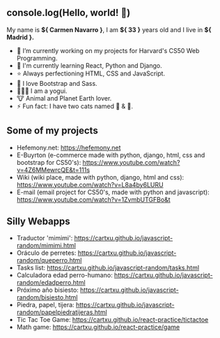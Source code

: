 <!--
**cartxu/cartxu** is a ✨ _special_ ✨ repository because its `README.md` (this file) appears on your GitHub profile.

Here are some ideas to get you started:

- 🔭 I’m currently working on ...
- 🌱 I’m currently learning ...
- 👯 I’m looking to collaborate on ...
- 🤔 I’m looking for help with ...
- 💬 Ask me about ...
- 📫 How to reach me: ...
- 😄 Pronouns: ...
-  ...
-->



<h2>console.log(Hello, world! 👋) </h2>

<p>My name is <strong>${ Carmen Navarro }</strong>, I am <strong>${ 33 }</strong> years old and I live in <strong>${ Madrid }.</strong> <p>

- 🔭 I’m currently working on my projects for Harvard's CS50 Web Programming.
- 🌱 I'm currently learning React, Python and Django.
- ⭐ Always perfectioning HTML, CSS and JavaScript.
- 👾 I love Bootstrap and Sass.
- 🧘🏼‍♀️ I am a yogui.
- 🐮 Animal and Planet Earth lover.
- ⚡ Fun fact: I have two cats named 🥥 & 🍍.

<h2>Some of my projects</h2>

* Hefemony.net: https://hefemony.net
* E-Buyrton (e-commerce made with python, django, html, css and bootstrap for CS50's): https://www.youtube.com/watch?v=4Z6MMewrcQE&t=111s
* Wiki (wiki place, made with python, django, html and css): https://www.youtube.com/watch?v=L8a4by6LURU
* E-mail (email project for CS50's, made with python and javascript): https://www.youtube.com/watch?v=1ZvmbUTGFBo&t

<h2>Silly Webapps</h2>

  * Traductor 'mimimi': https://cartxu.github.io/javascript-random/mimimi.html
  * Oráculo de perretes: https://cartxu.github.io/javascript-random/queperro.html
  * Tasks list: https://cartxu.github.io/javascript-random/tasks.html
  * Calculadora edad perro-humano: https://cartxu.github.io/javascript-random/edadperro.html
  * Próximo año bisiesto: https://cartxu.github.io/javascript-random/bisiesto.html
  * Piedra, papel, tijera: https://cartxu.github.io/javascript-random/papelpiedratijeras.html
  * Tic Tac Toe Game: https://cartxu.github.io/react-practice/tictactoe
  * Math game: https://cartxu.github.io/react-practice/game
  
